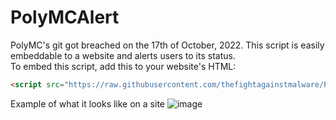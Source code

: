 # PolyMCAlert
PolyMC's git got breached on the 17th of October, 2022. This script is easily embeddable to a website and alerts users to its status.<br>
To embed this script, add this to your website's HTML: 
```html
<script src="https://raw.githubusercontent.com/thefightagainstmalware/PolyMCAlert/main/placeholdermc-alert.js"></script>
```

Example of what it looks like on a site
![image](https://user-images.githubusercontent.com/101084582/196295557-a7fb2951-8403-4587-9398-949801068694.png)
